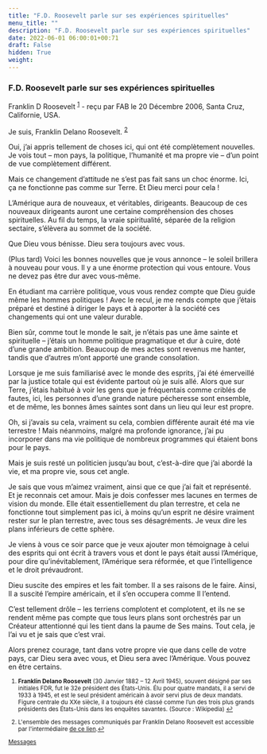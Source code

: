 ```yaml
---
title: "F.D. Roosevelt parle sur ses expériences spirituelles"
menu_title: ""
description: "F.D. Roosevelt parle sur ses expériences spirituelles"
date: 2022-06-01 06:00:01+00:71
draft: False
hidden: True
weight:
---
```

### F.D. Roosevelt parle sur ses expériences spirituelles

Franklin D Roosevelt <sup id="a1">[1](#f1)</sup> - reçu par FAB le 20 Décembre 2006, Santa Cruz, Californie, USA.

Je suis, Franklin Delano Roosevelt. <sup id="a2">[2](#f2)</sup>

Oui, j’ai appris tellement de choses ici, qui ont été complètement nouvelles. Je vois tout – mon pays, la politique, l’humanité et ma propre vie – d’un point de vue complètement différent.

Mais ce changement d’attitude ne s’est pas fait sans un choc énorme. Ici, ça ne fonctionne pas comme sur Terre. Et Dieu merci pour cela !

L’Amérique aura de nouveaux, et véritables, dirigeants. Beaucoup de ces nouveaux dirigeants auront une certaine compréhension des choses spirituelles. Au fil du temps, la vraie spiritualité, séparée de la religion sectaire, s’élèvera au sommet de la société.

Que Dieu vous bénisse. Dieu sera toujours avec vous.

(Plus tard) Voici les bonnes nouvelles que je vous annonce – le soleil brillera à nouveau pour vous. Il y a une énorme protection qui vous entoure. Vous ne devez pas être dur avec vous-même.

En étudiant ma carrière politique, vous vous rendez compte que Dieu guide même les hommes politiques ! Avec le recul, je me rends compte que j’étais préparé et destiné à diriger le pays et à apporter à la société ces changements qui ont une valeur durable.

Bien sûr, comme tout le monde le sait, je n’étais pas une âme sainte et spirituelle – j’étais un homme politique pragmatique et dur à cuire, doté d’une grande ambition. Beaucoup de mes actes sont revenus me hanter, tandis que d’autres m’ont apporté une grande consolation.

Lorsque je me suis familiarisé avec le monde des esprits, j’ai été émerveillé par la justice totale qui est évidente partout où je suis allé. Alors que sur Terre, j’étais habitué à voir les gens que je fréquentais comme criblés de fautes, ici, les personnes d’une grande nature pécheresse sont ensemble, et de même, les bonnes âmes saintes sont dans un lieu qui leur est propre.

Oh, si j’avais su cela, vraiment su cela, combien différente aurait été ma vie terrestre ! Mais néanmoins, malgré ma profonde ignorance, j’ai pu incorporer dans ma vie politique de nombreux programmes qui étaient bons pour le pays.

Mais je suis resté un politicien jusqu’au bout, c’est-à-dire que j’ai abordé la vie, et ma propre vie, sous cet angle.

Je sais que vous m’aimez vraiment, ainsi que ce que j’ai fait et représenté. Et je reconnais cet amour. Mais je dois confesser mes lacunes en termes de vision du monde. Elle était essentiellement du plan terrestre, et cela ne fonctionne tout simplement pas ici, à moins qu’un esprit ne désire vraiment rester sur le plan terrestre, avec tous ses désagréments. Je veux dire les plans inférieurs de cette sphère.

Je viens à vous ce soir parce que je veux ajouter mon témoignage à celui des esprits qui ont écrit à travers vous et dont le pays était aussi l’Amérique, pour dire qu’inévitablement, l’Amérique sera réformée, et que l’intelligence et le droit prévaudront.

Dieu suscite des empires et les fait tomber. Il a ses raisons de le faire. Ainsi, Il a suscité l’empire américain, et il s’en occupera comme Il l’entend.

C’est tellement drôle – les terriens complotent et complotent, et ils ne se rendent même pas compte que tous leurs plans sont orchestrés par un Créateur attentionné qui les tient dans la paume de Ses mains. Tout cela, je l’ai vu et je sais que c’est vrai.

Alors prenez courage, tant dans votre propre vie que dans celle de votre pays, car Dieu sera avec vous, et Dieu sera avec l’Amérique. Vous pouvez en être certains.
<small>

1. <large id="f1"> **Franklin Delano Roosevelt** (30 Janvier 1882 – 12 Avril 1945), souvent désigné par ses initiales FDR, fut le 32e président des États-Unis. Élu pour quatre mandats, il a servi de 1933 à 1945, et est le seul président américain à avoir servi plus de deux mandats. Figure centrale du XXe siècle, il a toujours été classé comme l’un des trois plus grands présidents des États-Unis dans les enquêtes savantes. (Source : Wikipedia)
[↩](#a1)

2. <large id="f2"> L'ensemble des messages communiqués par Franklin Delano Roosevelt est accessible par l'intermédiaire [de ce lien](/fr-contemporary-messages/6-3-fr-contemporary-messages-by-author/6-3-3-fr-former-american-presidents/).[↩](#a2)

[Messages](/fr-contemporary-messages/fr-contemporary-messages-by-date-order/fr-contemporary-messages-2006)
